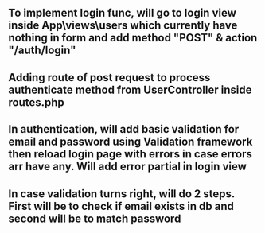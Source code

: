 ## To implement login func, will go to login view inside App\views\users which currently have nothing in form and add method "POST" & action "/auth/login"
## Adding route of post request to process authenticate method from UserController inside routes.php
## In authentication, will add basic validation for email and password using Validation framework then reload login page with errors in case errors arr have any. Will add error partial in login view
## In case validation turns right, will do 2 steps. First will be to check if email exists in db and second will be to match password